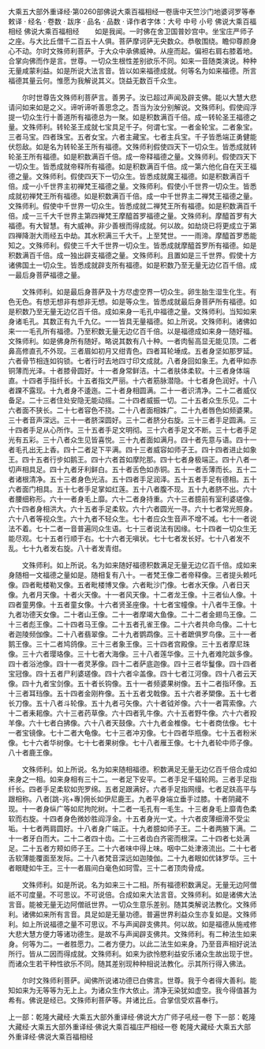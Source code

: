大乘五大部外重译经·第0260部佛说大乘百福相经一卷唐中天竺沙门地婆诃罗等奉敕译
· 经名 · 卷数 · 跋序
· 品名 · 品数 · 译作者字体：大号 中号 小号
佛说大乘百福相经
佛说大乘百福相经
　　如是我闻。一时佛在舍卫国普妙宫中。坐宝庄严师子之座。与大比丘僧千二百五十人俱。菩萨摩诃萨无央数众。恭敬围绕。瞻仰尊颜身心不动。尔时文殊师利菩萨。于大众中承佛威神。从座而起。偏袒右肩右膝着地。合掌向佛而作是言。世尊。一切众生根性差别欲乐不同。如来一音随类演说。种种无量咸蒙利益。如是所说大法言音。皆以如来福德成就。何等名为如来福德。所言福德其量云何。惟愿为我解说其义。饶益无数百千众生。

　　尔时世尊告文殊师利菩萨言。善男子。汝已超过声闻及辟支佛。能以大慧大悲请问如来如是之义。谛听谛听善思念之。吾当为汝分别解说。文殊师利。假使阎浮提一切众生行十善道所有福德总为一聚。如是积数满百千倍。成一转轮圣王福德之量。文殊师利。转轮圣王成就七宝具足千子。何谓七宝。一者金轮宝。二者象宝。三者马宝。四者珠宝。五者女宝。六者主藏宝。七者主兵宝。千子皆悉端正勇健能伏怨敌。如是名为转轮圣王所有福德。文殊师利假使四天下一切众生。皆悉成就转轮圣王所有福德。如是积数满百千倍。成一帝释福德之量。文殊师利。假使四天下一切众生。皆悉成就帝释所有福德。如是积数满百千倍。成一第六他化自在天王福德之量。文殊师利。假使四天下一切众生。皆悉成就魔王福德。如是积数满百千倍。成一小千世界主初禅梵王福德之量。文殊师利。假使小千世界一切众生。皆悉成就初禅梵王所有福德。如是积数满百千倍。成一中千世界主二禅梵王福德之量。文殊师利。假使中千世界一切众生。皆悉成就二禅梵王所有福德。如是积数满百千倍。成一三千大千世界主第四禅梵王摩醯首罗福德之量。文殊师利。摩醯首罗有大福德。有大智慧。有大威神。非少善根而得成就。何以故。如劫烧已将更成立于第四禅降澍大雨经五中劫。其水积满三千大千。上至梵世。一一雨渧。摩醯首罗悉能知之。文殊师利。假使三千大千世界一切众生。皆悉成就摩醯首罗所有福德。如是积数满百千倍。成一独出辟支福德之量。文殊师利。且置如是三千世界。假使十方诸佛国土一切众生。皆悉成就辟支所有福德。如是积数乃至无量无边亿百千倍。成一最后身菩萨福德之量。

　　文殊师利。如是最后身菩萨及十方尽虚空界一切众生。卵生胎生湿生化生。有色无色。有想无想非有想非无想。如是等众生。皆悉成就最后身菩萨所有福德。如是积数乃至无量无边亿百千倍。成如来身一毛孔中福德之量。文殊师利。当知如来身诸毛孔。其数正有九千九亿。一一皆具无量福德。如上所说。文殊师利。诸佛如来一一毛孔所有福德。乃至积数无量无边亿百千倍。以是福德成如来身一随好福。文殊师利。如是佛身所有随好。略说其数有八十种。一者肉髻高显无能见顶。二者鼻高修直孔不外现。三者眉如初月又绀青色。四者耳轮埵成。五者身坚如那罗延。六者骨节相连如钩锁。七者行时去地四寸印文成就。八者身回如象王。九者甲如赤铜薄而光泽。十者膝骨圆好。十一者身常鲜洁。十二者肤体柔软。十三者身体端直。十四者手指纤长。十五者指文严丽。十六者筋脉潜隐。十七者身色润好。十八者踝不露现。十九者身不逶迤。二十者身相圆满。二十一者识清净。二十二者威仪备足。二十三者住处安隐无能动摇。二十四者威振一切。二十五者众生乐见。二十六者面不狭长。二十七者容色不挠。二十八者面相姝广。二十九者唇色如频婆果。三十者音声深远。三十一者脐深圆好。三十二者脐分右旋。三十三者手足圆满。三十四者手足从心所作。三十五者手足文明彻。三十六者手足文不断。三十七者手足光有五彩。三十八者众生见皆喜悦。三十九者面如满月。四十者先意与语。四十一者毛孔出无上香。四十二者足下平满。四十三者威容如师子王。四十四者进止如象王。四十五者行步如鹅王。四十六者首如摩陀那。四十七者身极端正。四十八者一切声相具足。四十九者牙利鲜白。五十者舌色如赤铜。五十一者舌薄而长。五十二者诸根清净。五十三者身色光洁。五十四者手足润泽。五十五者手足有德相。五十六者面门相具。五十七者手足掌如红莲。五十八者腹不现。五十九者脐不出。六十者腰细称形。六十一者身毛上靡。六十二者身持重。六十三者臆前有室利婆瑳像。六十四者身相洪大。六十五者手足柔软。六十六者圆光一寻。六十七者常光照身。六十八者等视众生。六十九者不轻众生。七十者应众生音声不增不减。七十一者说法不着。七十二者一音普遍同众生语。七十三者说法有因缘。七十四者一切众生无能尽观。七十五者行顺于右。七十六者无嗔状。七十七者发长好。七十八者发不乱。七十九者发右旋。八十者发青绀。

　　文殊师利。如上所说。名为如来随好福德积数满足无量无边亿百千倍。成如来身随相一文福德之量如是。随相复有八十。一者梵王像二者帝释像。三者提头赖吒像。四者毗楼勒叉像。五者毗楼博叉像。六者毗沙门像。七者水天像。八者日天像。九者月天像。十者火天像。十一者风天像。十二者龙王像。十三者仙人像。十四者童男像。十五者童女像。十六者贤圣座像。十七者宝幢像。十八者牛王像。十九者功德天女像。二十者山王像。二十一者摩竭大鱼像。二十二者金翅鸟王像。二十三者彪王像。二十四者马王像。二十五者孔雀王像。二十六者共命鸟像。二十七者迦陵频伽像。二十八者翡翠像。二十九者鹦鹉像。三十者蹠俱罗鸟像。三十一者鹅王像。三十二者鸠鸽像。三十三者象王像。三十四者宫殿像。三十五者摩尼珠像。三十六者璎珞像。三十七者大海像。三十八者莲华像。三十九者难陀跋多像。四十者浴池像。四十一者灵茅像。四十二者萨底迦像。四十三者华鬘像。四十四者宝冠像。四十五者尸利婆瑳像。四十六者伞盖像。四十七者江河像。四十八者云天像。四十九者宝剑像。五十者长钩像。五十一者频婆果树像。五十二者指环像。五十三者耳珰像。五十四者金刚杵像。五十五者戈戟像。五十六者矛槊像。五十七者长刀像。五十八者斗轮像。五十九者弓矢像。六十者钺斧像。六十一者罥索像。六十二者耒耜像。六十三者药草像。六十四者乳牛像。六十五者野牛像。六十六者羖羊像。六十七者白拂像。六十八者天鼓像。六十九者金椎像。七十者商佉像。七十一者宝镜像。七十二者大龟像。七十三者冲刃像。七十四者华瓶像。七十五者粉米像。七十六者华树像。七十七者果树像。七十八者雁王像。七十九者轮中师子像。八十者鹿王像。

　　文殊师利。如上所说。名为如来随相福德。积数满足无量无边亿百千倍合成如来身之一相。如来身相有三十二。一者足下安平。二者手足千辐轮网。三者手足指纤长。四者手足柔软如兜罗绵。五者足跟满好。六者手足指网缦。七者足趺高平与跟相称。八者[跳-兆+專]佣长如伊尼鹿王。九者平身端立垂手过膝。十者阴藏不现。十一者身纵广等如尼拘陀树。十二者一毛孔有一毛生。十三者身毛上靡青色柔软而右旋。十四者身色微妙胜阎浮金。十五者身光一丈。十六者皮薄细滑不受尘垢。十七者两肩圆好。十八者身广端正。十九者臆如师子王。二十者两腋下满。二十一者牙白而大。二十二者四十齿。二十三者齿白齐密而根深。二十四者七处满足。二十五者方颊如师子王。二十六者味中得上味。咽中二处津液流出。二十七者舌软薄能覆面至发际。二十八者梵音深远如迦陵伽。二十九者眼如优钵罗华。三十者眼睫如牛王。三十一者眉间白毫色如珂雪。三十二者顶肉骨成。

　　文殊师利。如是所说。名为如来三十二相。所有福德积数满足。无量无边阿僧祇不可度量。不可思议。不可说倍。合成如来大法言音。文殊师利。如是诸佛大法言音。能被无量无边阿僧祇世界。一切众生意乐差别。随其类解说法教化。文殊师利。诸佛如来所有言音。具足如是无量功德。普遍世界利益众生亦复如是。文殊师利。如上所说福德之量不可思议。不与声闻辟支佛共。何以故。如是福德从施戒修大悲大慧方便力等诸功德生。是故不与声闻辟支佛共。文殊师利。有二种法生如来身。何等为二。一者胜愿力。二者方便力。以此二法生如来身。乃至音声相好说法所行。皆从二因而得成就。文殊师利。如来为欲怜愍利益安乐诸众生故出现于世。而诸众生若干种性欲乐不同。随其差别现种种相说法教化。示其所行得入佛法。

　　尔时文殊师利菩萨。闻佛所说诸功德已白佛言。世尊。我于今者得大善利。能知如来为无等等为无上上。为诸众生作大依止。清净无染犹如虚空。我今得值甚为希有。佛说是经已。文殊师利菩萨等。并诸比丘。合掌信受欢喜奉行。

上一部：乾隆大藏经·大乘五大部外重译经·佛说大方广师子吼经一卷
下一部：乾隆大藏经·大乘五大部外重译经·佛说大乘百福庄严相经一卷
乾隆大藏经·大乘五大部外重译经·佛说大乘百福相经